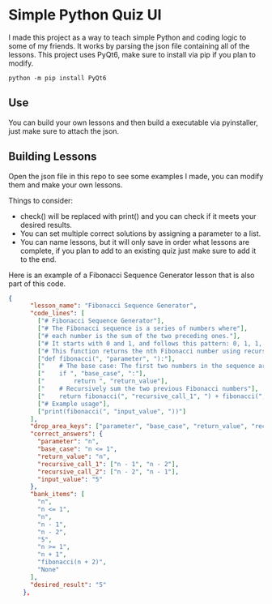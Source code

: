# Simple Python Quiz UI

I made this project as a way to teach simple Python and coding logic to some of my friends. It works by parsing the json file containing all of the lessons. 
This project uses PyQt6, make sure to install via pip if you plan to modify.

`python -m pip install PyQt6`

## Use

You can build your own lessons and then build a executable via pyinstaller, just make sure to attach the json.

## Building Lessons

Open the json file in this repo to see some examples I made, you can modify them and make your own lessons. 

Things to consider:
- check() will be replaced with print() and you can check if it meets your desired results.
- You can set multiple correct solutions by assigning a parameter to a list.
- You can name lessons, but it will only save in order what lessons are complete, if you plan to add to an existing quiz just make sure to add it to the end.


Here is an example of a Fibonacci Sequence Generator lesson that is also part of this code.
```json
{
      "lesson_name": "Fibonacci Sequence Generator",
      "code_lines": [
        ["# Fibonacci Sequence Generator"],
        ["# The Fibonacci sequence is a series of numbers where"],
        ["# each number is the sum of the two preceding ones."],
        ["# It starts with 0 and 1, and follows this pattern: 0, 1, 1, 2, 3, 5, 8, ..."],
        ["# This function returns the nth Fibonacci number using recursion."],
        ["def fibonacci(", "parameter", "):"],
        ["    # The base case: The first two numbers in the sequence are themselves"],
        ["    if ", "base_case", ":"],
        ["        return ", "return_value"],
        ["    # Recursively sum the two previous Fibonacci numbers"],
        ["    return fibonacci(", "recursive_call_1", ") + fibonacci(", "recursive_call_2", ")"],
        ["# Example usage"],
        ["print(fibonacci(", "input_value", "))"]
      ],
      "drop_area_keys": ["parameter", "base_case", "return_value", "recursive_call_1", "recursive_call_2", "input_value"],
      "correct_answers": {
        "parameter": "n",
        "base_case": "n <= 1",
        "return_value": "n",
        "recursive_call_1": ["n - 1", "n - 2"],
        "recursive_call_2": ["n - 2", "n - 1"],
        "input_value": "5"
      },
      "bank_items": [
        "n",
        "n <= 1",
        "n",
        "n - 1",
        "n - 2",
        "5",
        "n >= 1",
        "n + 1",
        "fibonacci(n + 2)",
        "None"
      ],
      "desired_result": "5"
    },
```
